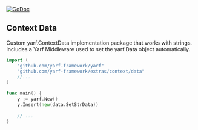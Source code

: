 [![GoDoc](https://godoc.org/github.com/yarf-framework/extras/context/data?status.svg)](https://godoc.org/github.com/yarf-framework/extras/context/data)

## Context Data

Custom yarf.ContextData implementation package that works with strings. 
Includes a Yarf Middleware used to set the yarf.Data object automatically.

```go
import (
    "github.com/yarf-framework/yarf"
    "github.com/yarf-framework/extras/context/data"
    //...
)

func main() {
    y := yarf.New()
    y.Insert(new(data.SetStrData))
    
    // ...
}
```
